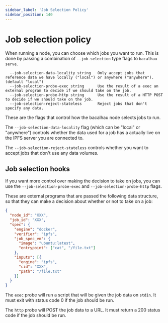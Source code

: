 ```yaml
---
sidebar_label: 'Job Selection Policy'
sidebar_position: 140
---
```


# Job selection policy

When running a node, you can choose which jobs you want to run. This is done by passing a combination of `--job-selection` type flags to `bacalhau serve`.

```
  --job-selection-data-locality string   Only accept jobs that reference data we have locally ("local") or anywhere ("anywhere"). (default "local")
  --job-selection-probe-exec string      Use the result of a exec an external program to decide if we should take on the job.
  --job-selection-probe-http string      Use the result of a HTTP POST to decide if we should take on the job.
  --job-selection-reject-stateless       Reject jobs that don't specify any data.
```

These are the flags that control how the bacalhau node selects jobs to run.

The `--job-selection-data-locality` flag (which can be "local" or "anywhere") controls whether the data used for a job has a actually live on the IPFS server you are connected to.

The `--job-selection-reject-stateless` controls whether you want to accept jobs that don't use any data volumes.

## Job selection hooks

If you want more control over making the decision to take on jobs, you can use the `--job-selection-probe-exec` and `--job-selection-probe-http` flags.

These are external programs that are passed the following data structure, so that they can make a decision about whether or not to take on a job:

```json
{
  "node_id": "XXX",
  "job_id": "XXX",
  "spec": {
    "engine": "docker",
    "verifier": "ipfs",
    "job_spec_vm": {
      "image": "ubuntu:latest",
      "entrypoint": ["cat", "/file.txt"]
    },
    "inputs": [{
      "engine": "ipfs",
      "cid": "XXX",
      "path": "/file.txt"
    }]
  }
}
```

The `exec` probe will run a script that will be given the job data on `stdin`. It must exit with status code 0 if the job should be run.

The `http` probe will POST the job data to a URL. It must return a 200 status code if the job should be run.